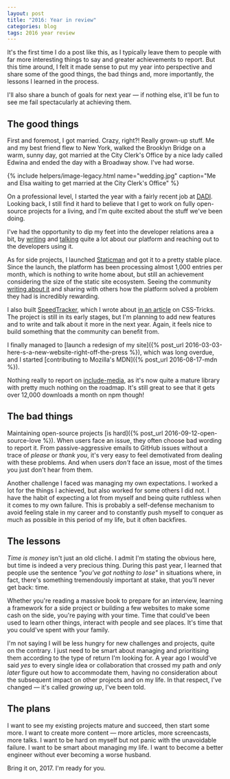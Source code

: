 ```yaml
---
layout: post
title: "2016: Year in review"
categories: blog
tags: 2016 year review
---
```

It's the first time I do a post like this, as I typically leave them to people with far more interesting things to say and greater achievements to report. But this time around, I felt it made sense to put my year into perspective and share some of the good things, the bad things and, more importantly, the lessons I learned in the process.

I'll also share a bunch of goals for next year — if nothing else, it'll be fun to see me fail spectacularly at achieving them.<!--more-->

## The good things

First and foremost, I got married. Crazy, right?! Really grown-up stuff. Me and my best friend flew to New York, walked the Brooklyn Bridge on a warm, sunny day, got married at the City Clerk's Office by a nice lady called Edwina and ended the day with a Broadway show. I've had worse.

{% include helpers/image-legacy.html name="wedding.jpg" caption="Me and Elsa waiting to get married at the City Clerk's Office" %}

On a professional level, I started the year with a fairly recent job at [DADI](https://dadi.tech). Looking back, I still find it hard to believe that I get to work on fully open-source projects for a living, and I'm quite excited about the stuff we've been doing.

I've had the opportunity to dip my feet into the developer relations area a bit, by [writing](https://css-tricks.com/learning-cope-microservices/) and [talking](https://www.youtube.com/watch?v=Ok7JGp7gNUc&t=3s) quite a lot about our platform and reaching out to the developers using it.

As for side projects, I launched [Staticman](https://staticman.net) and got it to a pretty stable place. Since the launch, the platform has been processing almost 1,000 entries per month, which is nothing to write home about, but still an achievement considering the size of the static site ecosystem. Seeing the community [writing about it](https://mademistakes.com/articles/improving-jekyll-static-comments/) and sharing with others how the platform solved a problem they had is incredibly rewarding.

I also built [SpeedTracker](https://speedtracker.org), which I wrote about [in an article](https://css-tricks.com/building-website-performance-monitor/) on CSS-Tricks. The project is still in its early stages, but I'm planning to add new features and to write and talk about it more in the next year. Again, it feels nice to build something that the community can benefit from.

I finally managed to [launch a redesign of my site]({% post_url 2016-03-03-here-s-a-new-website-right-off-the-press %}), which was long overdue, and I started [contributing to Mozilla's MDN]({% post_url 2016-08-17-mdn %}).

Nothing really to report on [include-media](http://include-media.com/), as it's now quite a mature library with pretty much nothing on the roadmap. It's still great to see that it gets over 12,000 downloads a month on npm though!

## The bad things

Maintaining open-source projects [is hard]({% post_url 2016-09-12-open-source-love %}). When users face an issue, they often choose bad wording to report it. From passive-aggressive emails to GitHub issues without a trace of *please* or *thank you*, it's very easy to feel demotivated from dealing with these problems. And when users *don't* face an issue, most of the times you just don't hear from them.

Another challenge I faced was managing my own expectations. I worked a lot for the things I achieved, but also worked for some others I did not. I have the habit of expecting a lot from myself and being quite ruthless when it comes to my own failure. This is probably a self-defense mechanism to avoid feeling stale in my career and to constantly push myself to conquer as much as possible in this period of my life, but it often backfires.

## The lessons

*Time is money* isn't just an old cliché. I admit I'm stating the obvious here, but time is indeed a very precious thing. During this past year, I learned that people use the sentence *"you've got nothing to lose"* in situations where, in fact, there's something tremendously important at stake, that you'll never get back: time.

Whether you're reading a massive book to prepare for an interview, learning a framework for a side project or building a few websites to make some cash on the side, you're paying with your time. Time that could've been used to learn other things, interact with people and see places. It's time that you could've spent with your family.

I'm not saying I will be less hungry for new challenges and projects, quite on the contrary. I just need to be smart about managing and prioritising them according to the type of return I'm looking for. A year ago I would've said *yes* to every single idea or collaboration that crossed my path and *only later* figure out how to accommodate them, having no consideration about the subsequent impact on other projects and on my life. In that respect, I've changed — it's called *growing up*, I've been told.

## The plans

I want to see my existing projects mature and succeed, then start some more. I want to create more content — more articles, more screencasts, more talks. I want to be hard on myself but not panic with the unavoidable failure. I want to be smart about managing my life. I want to become a better engineer without ever becoming a worse husband.

Bring it on, 2017. I'm ready for you.<!--tomb-->
